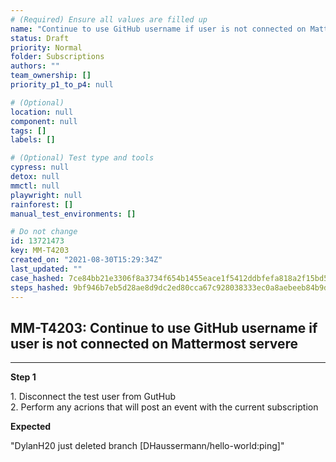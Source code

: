 ```yaml
---
# (Required) Ensure all values are filled up
name: "Continue to use GitHub username if user is not connected on Mattermost servere"
status: Draft
priority: Normal
folder: Subscriptions
authors: ""
team_ownership: []
priority_p1_to_p4: null

# (Optional)
location: null
component: null
tags: []
labels: []

# (Optional) Test type and tools
cypress: null
detox: null
mmctl: null
playwright: null
rainforest: []
manual_test_environments: []

# Do not change
id: 13721473
key: MM-T4203
created_on: "2021-08-30T15:29:34Z"
last_updated: ""
case_hashed: 7ce84bb21e3306f8a3734f654b1455eace1f5412ddbfefa818a2f15bd5e07ea855f5b988231e7e787a048fb587f70755
steps_hashed: 9bf946b7eb5d28ae8d9dc2ed80cca67c928038333ec0a8aebeeb84b9df07a0183eb4a828ce478fcd4cd2a81f5d0a2fe9
---
```


<!-- (Auto-generated) Based on frontmatter's "key" and "name" -->

## MM-T4203: Continue to use GitHub username if user is not connected on Mattermost servere

---

**Step 1**

1\. Disconnect the test user from GutHub\
2\. Perform any acrions that will post an event with the current subscription

**Expected**

"DylanH20 just deleted branch \[DHaussermann/hello-world:ping]"
